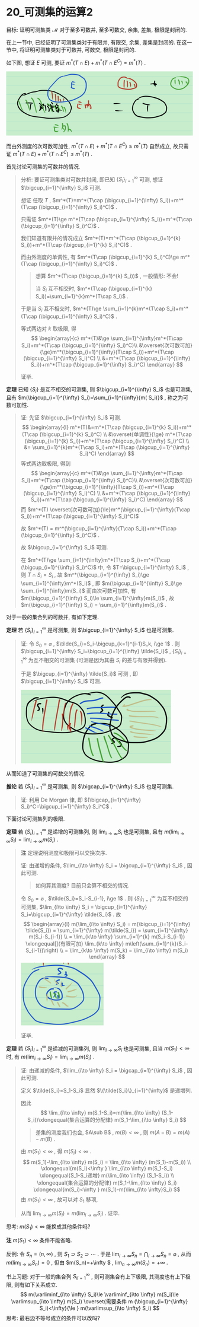# 20_可测集的运算2

目标: 证明可测集类 $\mathcal{M}$ 对于至多可数并, 至多可数交, 余集, 差集, 极限是封闭的.

在上一节中, 已经证明了可测集类对于有限并, 有限交, 余集, 差集是封闭的. 在这一节中, 将证明可测集类对于可数并, 可数交, 极限是封闭的.

如下图, 想证 $E$ 可测, 要证 $m^*(T\cap E)+m^*(T\cap E^C)=m^*(T)$ . 

![image-20211217222714642](20_可测集的运算2.assets/image-20211217222714642.png)

而由外测度的次可数可加性, $m^*(T\cap E)+m^*(T\cap E^C)\ge m^*(T)$ 自然成立, 故只需证 $m^*(T\cap E)+m^*(T\cap E^C)\le m^*(T)$ .

首先讨论可测集的可数并的情况.

> 分析: 要证可测集类对可数并封闭, 即已知 $\{S_i\}_{i=1}^{\infty}$ 可测, 想证 $\bigcup_{i=1}^{\infty} S_i$ 可测.
>
> 想证 任取 $T$ ,  $m^*(T)=m^*(T\cap (\bigcup_{i=1}^{\infty} S_i))+m^*(T\cap (\bigcup_{i=1}^{\infty} S_i)^C)$ . 
>
> 只需证 $m^*(T)\ge m^*(T\cap (\bigcup_{i=1}^{\infty} S_i))+m^*(T\cap (\bigcup_{i=1}^{\infty} S_i)^C)$ .
>
> 我们知道有限并的情况成立 $m^*(T)=m^*(T\cap (\bigcup_{i=1}^{k} S_i))+m^*(T\cap (\bigcup_{i=1}^{k} S_i)^C)$ .
>
> 而由外测度的单调性, 有 $m^*(T\cap (\bigcup_{i=1}^{k} S_i)^C)\ge m^*(T\cap (\bigcup_{i=1}^{\infty} S_i)^C)$ .
>
> > 想算 $m^*(T\cap (\bigcup_{i=1}^{k} S_i))$ , 一般情形: 不会!
> >
> > 当 $S_i$ 互不相交时, $m^*(T\cap (\bigcup_{i=1}^{k} S_i))=\sum_{i=1}^{k}m^*(T\cap S_i)$ .
>
> 于是当 $S_i$ 互不相交时, $m^*(T)\ge \sum_{i=1}^{k}m^*(T\cap S_i)+m^*(T\cap (\bigcup_{i=1}^{\infty} S_i)^C)$ .
>
> 等式两边对 $k$ 取极限, 得
> $$
> \begin{array}{c}
> m^*(T)&\ge \sum_{i=1}^{\infty}m^*(T\cap S_i)+m^*(T\cap (\bigcup_{i=1}^{\infty} S_i)^C)\\
> 	&\overset{次可数可加}{\ge}m^*(\bigcup_{i=1}^{\infty}(T\cap S_i))+m^*(T\cap (\bigcup_{i=1}^{\infty} S_i)^C) \\
> 	&=m^*(T\cap (\bigcup_{i=1}^{\infty} S_i))+m^*(T\cap (\bigcup_{i=1}^{\infty} S_i)^C)
> \end{array}
> $$
>
> 证毕.
> 

**定理** 已知 $\{S_i\}$ 是互不相交的可测集, 则 $\bigcup_{i=1}^{\infty} S_i$ 也是可测集, 且有  $m(\bigcup_{i=1}^{\infty} S_i)=\sum_{i=1}^{\infty}{m( S_i)}$ , 称之为可数可加性.

> 证: 先证 $\bigcup_{i=1}^{\infty} S_i$ 可测.
> $$
> \begin{array}{l}
> m^*(T)&=m^*(T\cap (\bigcup_{i=1}^{k} S_i))+m^*(T\cap (\bigcup_{i=1}^{k} S_i)^C) \\
> 	&\overset{单调性}{\ge} m^*(T\cap (\bigcup_{i=1}^{k} S_i))+m^*(T\cap (\bigcup_{i=1}^{\infty} S_i)^C) \\
> 	&= \sum_{i=1}^{k}m^*(T\cap S_i)+m^*(T\cap (\bigcup_{i=1}^{\infty} S_i)^C)
> \end{array}
> $$
> 等式两边取极限, 得到 
> $$
> \begin{array}{c}
> m^*(T)&\ge \sum_{i=1}^{\infty}m^*(T\cap S_i)+m^*(T\cap (\bigcup_{i=1}^{\infty} S_i)^C)\\
> 	&\overset{次可数可加}{\ge}m^*(\bigcup_{i=1}^{\infty}(T\cap S_i))+m^*(T\cap (\bigcup_{i=1}^{\infty} S_i)^C) \\
> 	&=m^*(T\cap (\bigcup_{i=1}^{\infty} S_i))+m^*(T\cap (\bigcup_{i=1}^{\infty} S_i)^C)
> \end{array}
> $$
> 而 $m^*(T) \overset{次可数可加}{\le}m^*(\bigcup_{i=1}^{\infty}(T\cap S_i))+m^*(T\cap (\bigcup_{i=1}^{\infty} S_i)^C)$ 
>
> 故 $m^*(T) = m^*(\bigcup_{i=1}^{\infty}(T\cap S_i))+m^*(T\cap (\bigcup_{i=1}^{\infty} S_i)^C)$ .
>
> 故 $\bigcup_{i=1}^{\infty} S_i$ 可测.
>
> 在 $m^*(T)\ge \sum_{i=1}^{\infty}m^*(T\cap S_i)+m^*(T\cap (\bigcup_{i=1}^{\infty} S_i)^C)$ 中, 令 $T=\bigcup_{i=1}^{\infty} S_i$ , 则 $T\cap S_i=S_i$ , 故 $m^*(\bigcup_{i=1}^{\infty} S_i)\ge \sum_{i=1}^{\infty}m^*(S_i)$ , 即 $m(\bigcup_{i=1}^{\infty} S_i)\ge \sum_{i=1}^{\infty}m(S_i)$ 而由次可数可加性, 有 $m(\bigcup_{i=1}^{\infty} S_i)\le \sum_{i=1}^{\infty}m(S_i)$ , 故 $m(\bigcup_{i=1}^{\infty} S_i) = \sum_{i=1}^{\infty}m(S_i)$ .

对于一般的集合列的可数并, 有如下定理.

**定理** 若 $\{S_i\}_{i=1}^{\infty}$ 是可测集, 则 $\bigcup_{i=1}^{\infty} S_i$ 也是可测集.

> 证: 令 $S_0=\varnothing$ ,  $\tilde{S_i}=S_i-\bigcup_{k=1}^{i-1}S_k, i\ge 1$ . 则 $\bigcup_{i=1}^{\infty} S_i=\bigcup_{i=1}^{\infty} \tilde{S_i}$ ,  $\{S_i\}_{i=1}^{\infty}$ 为互不相交的可测集 (可测是因为其由 $S_i$ 的差与有限并得到).
>
> 于是 $\bigcup_{i=1}^{\infty} \tilde{S_i}$ 可测 , 即 $\bigcup_{i=1}^{\infty} S_i$ 可测.
>
> ![image-20211218204719153](20_可测集的运算2.assets/image-20211218204719153.png)

从而知道了可测集的可数交的情况.

**推论** 若 $\{S_i\}_{i=1}^{\infty}$ 是可测集, 则 $\bigcap_{i=1}^{\infty} S_i$ 也是可测集.

> 证: 利用 De Morgan 律, 即 $(\bigcap_{i=1}^{\infty} S_i)^C=\bigcup_{i=1}^{\infty} S_i^C$ .

下面讨论可测集列的极限.

**定理** 若 $\{S_i\}_{i=1}^{\infty}$ 是递增的可测集列, 则 $\lim_{i\to \infty} S_i$ 也是可测集, 且有 $m(\lim_{i\to \infty} S_i)=\lim_{i\to \infty} m(S_i)$ . 

> **注** 定理说明测度和极限可以交换次序.
>
> 证: 由递增的条件, $\lim_{i\to \infty} S_i = \bigcup_{i=1}^{\infty} S_i$ , 因此可测. 
>
> > 如何算其测度? 目前只会算不相交的情况.
>
> 令 $S_0=\varnothing$ ,  $\tilde{S_i}=S_i-S_{i-1}, i\ge 1$ . 则 $\{S_i\}_{i=1}^{\infty}$ 为互不相交的可测集, $\lim_{i\to \infty} S_i = \bigcup_{i=1}^{\infty} S_i=\bigcup_{i=1}^{\infty} \tilde{S_i}$ . 故
> $$
> \begin{array}{l}
> m(\lim_{i\to \infty} S_i) 
> = m(\bigcup_{i=1}^{\infty} \tilde{S_i}) 
> = \sum_{i=1}^{\infty} m(\tilde{S_i}) 
> = \sum_{i=1}^{\infty} m(S_i-S_{i-1}) \\
> = \lim_{k\to \infty} \sum_{i=1}^{k} m(S_i-S_{i-1})
> \xlongequal[]{有限可加} \lim_{k\to \infty} m\left(\sum_{i=1}^{k}(S_i-S_{i-1})\right) \\
> = \lim_{k\to \infty} m(S_k) 
> = \lim_{i\to \infty} m(S_i)
> \end{array}
> $$
> ![image-20211218205745275](20_可测集的运算2.assets/image-20211218205745275.png)
>
> 证毕.

**定理** 若 $\{S_i\}_{i=1}^{\infty}$ 是递减的可测集列, 则 $\lim_{i\to \infty} S_i$ 也是可测集, 且当 $m(S_1)<\infty$ 时, 有 $m(\lim_{i\to \infty} S_i)=\lim_{i\to \infty} m(S_i)$ . 

> 证: 由递减的条件, $\lim_{i\to \infty} S_i = \bigcap_{i=1}^{\infty} S_i$ , 因此可测. 
>
> 定义 $\tilde{S_i}=S_1-S_i$ 显然 $\{\tilde{S_i}\}_{i=1}^{\infty}$ 是递增列.
>
> 因此 
> $$
> \lim_{i\to \infty} m(S_1-S_i)=m(\lim_{i\to \infty} (S_1-S_i))\xlongequal{集合运算的分配律} m(S_1-\lim_{i\to \infty} S_i)
> $$
>
> > 差集的测度我们也会, $A\sub B$ , $m(B)<\infty$ , 则 $m(A-B)=m(A)-m(B)$ .
>
> 由 $m(S_1)<\infty$ , 得 $m(S_i)<\infty$ .
> $$
> m(S_1)-\lim_{i\to \infty} m(S_i) = \lim_{i\to \infty} (m(S_1)-m(S_i)) \\
> \xlongequal{m(S_i)<\infty } \lim_{i\to \infty} m(S_1-S_i)  
> \xlongequal{S_1-S_i递增} m(\lim_{i\to \infty} (S_1-S_i)) \\
> \xlongequal{集合运算的分配律} m(S_1-\lim_{i\to \infty} S_i)
> \xlongequal{m(S_i)<\infty } m(S_1)-m(\lim_{i\to \infty}S_i)
> $$
> 由 $m(S_1)<\infty$ , 故可以对 $S_1$ 移项, 
>
> 从而 $\lim_{i\to \infty} m(S_i) = m(\lim_{i\to \infty}S_i)$ . 证毕.

思考: $m(S_1)<\infty$ 能换成其他条件吗?

**注** $m(S_1)<\infty$ 条件不能省略.

反例: 令 $S_n=(n,\infty)$ , 则 $S_1\supset S_2\supset \cdots$ . 于是 $\lim_{i\to \infty} S_n=\bigcap_{i\to \infty} S_n=\varnothing$ , 从而 $m(\lim_{i\to \infty} S_n)=0$ , 但由 $m(S_n)=+\infty $ , $\lim_{n\to \infty} m(S_n)=+\infty$ .

书上习题: 对于一般的集合列 ${S_i}_{i=1}^{\infty}$ , 则可测集合有上下极限, 其测度也有上下极限, 则有如下关系成立.
$$
m(\varliminf_{i\to \infty} S_i)\le \varliminf_{i\to \infty} m(S_i)\le \varlimsup_{i\to \infty} m(S_i) \overset{需要条件 m (\bigcup_{i=1}^{\infty} S_i)<\infty}{\le } m(\varlimsup_{i\to \infty} S_i)
$$
思考: 最右边不等号成立的条件可以改吗?



